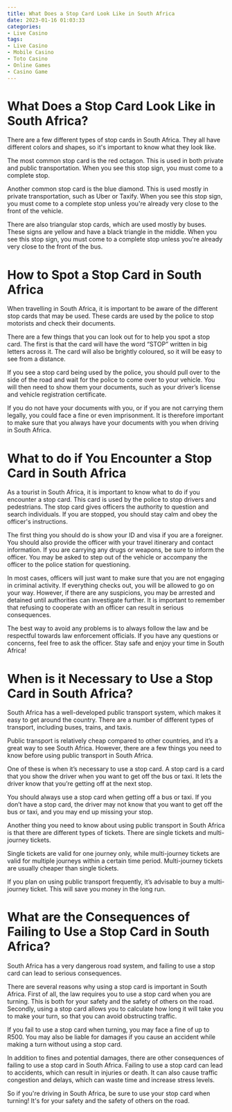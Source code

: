 ```yaml
---
title: What Does a Stop Card Look Like in South Africa
date: 2023-01-16 01:03:33
categories:
- Live Casino
tags:
- Live Casino
- Mobile Casino
- Toto Casino
- Online Games
- Casino Game
---
```



#  What Does a Stop Card Look Like in South Africa?

There are a few different types of stop cards in South Africa. They all have different colors and shapes, so it's important to know what they look like.

The most common stop card is the red octagon. This is used in both private and public transportation. When you see this stop sign, you must come to a complete stop.

Another common stop card is the blue diamond. This is used mostly in private transportation, such as Uber or Taxify. When you see this stop sign, you must come to a complete stop unless you're already very close to the front of the vehicle.

There are also triangular stop cards, which are used mostly by buses. These signs are yellow and have a black triangle in the middle. When you see this stop sign, you must come to a complete stop unless you're already very close to the front of the bus.

#  How to Spot a Stop Card in South Africa

When travelling in South Africa, it is important to be aware of the different stop cards that may be used. These cards are used by the police to stop motorists and check their documents.

There are a few things that you can look out for to help you spot a stop card. The first is that the card will have the word “STOP” written in big letters across it. The card will also be brightly coloured, so it will be easy to see from a distance.

If you see a stop card being used by the police, you should pull over to the side of the road and wait for the police to come over to your vehicle. You will then need to show them your documents, such as your driver’s license and vehicle registration certificate.

If you do not have your documents with you, or if you are not carrying them legally, you could face a fine or even imprisonment. It is therefore important to make sure that you always have your documents with you when driving in South Africa.

#  What to do if You Encounter a Stop Card in South Africa

As a tourist in South Africa, it is important to know what to do if you encounter a stop card. This card is used by the police to stop drivers and pedestrians. The stop card gives officers the authority to question and search individuals. If you are stopped, you should stay calm and obey the officer's instructions.

The first thing you should do is show your ID and visa if you are a foreigner. You should also provide the officer with your travel itinerary and contact information. If you are carrying any drugs or weapons, be sure to inform the officer. You may be asked to step out of the vehicle or accompany the officer to the police station for questioning.

In most cases, officers will just want to make sure that you are not engaging in criminal activity. If everything checks out, you will be allowed to go on your way. However, if there are any suspicions, you may be arrested and detained until authorities can investigate further. It is important to remember that refusing to cooperate with an officer can result in serious consequences.

The best way to avoid any problems is to always follow the law and be respectful towards law enforcement officials. If you have any questions or concerns, feel free to ask the officer. Stay safe and enjoy your time in South Africa!

#  When is it Necessary to Use a Stop Card in South Africa?

South Africa has a well-developed public transport system, which makes it easy to get around the country. There are a number of different types of transport, including buses, trains, and taxis.

Public transport is relatively cheap compared to other countries, and it’s a great way to see South Africa. However, there are a few things you need to know before using public transport in South Africa.

One of these is when it’s necessary to use a stop card. A stop card is a card that you show the driver when you want to get off the bus or taxi. It lets the driver know that you’re getting off at the next stop.

You should always use a stop card when getting off a bus or taxi. If you don’t have a stop card, the driver may not know that you want to get off the bus or taxi, and you may end up missing your stop.

Another thing you need to know about using public transport in South Africa is that there are different types of tickets. There are single tickets and multi-journey tickets.

Single tickets are valid for one journey only, while multi-journey tickets are valid for multiple journeys within a certain time period. Multi-journey tickets are usually cheaper than single tickets.

If you plan on using public transport frequently, it’s advisable to buy a multi-journey ticket. This will save you money in the long run.

#  What are the Consequences of Failing to Use a Stop Card in South Africa?

South Africa has a very dangerous road system, and failing to use a stop card can lead to serious consequences.

There are several reasons why using a stop card is important in South Africa. First of all, the law requires you to use a stop card when you are turning. This is both for your safety and the safety of others on the road. Secondly, using a stop card allows you to calculate how long it will take you to make your turn, so that you can avoid obstructing traffic.

If you fail to use a stop card when turning, you may face a fine of up to R500. You may also be liable for damages if you cause an accident while making a turn without using a stop card.

In addition to fines and potential damages, there are other consequences of failing to use a stop card in South Africa. Failing to use a stop card can lead to accidents, which can result in injuries or death. It can also cause traffic congestion and delays, which can waste time and increase stress levels.

So if you're driving in South Africa, be sure to use your stop card when turning! It's for your safety and the safety of others on the road.